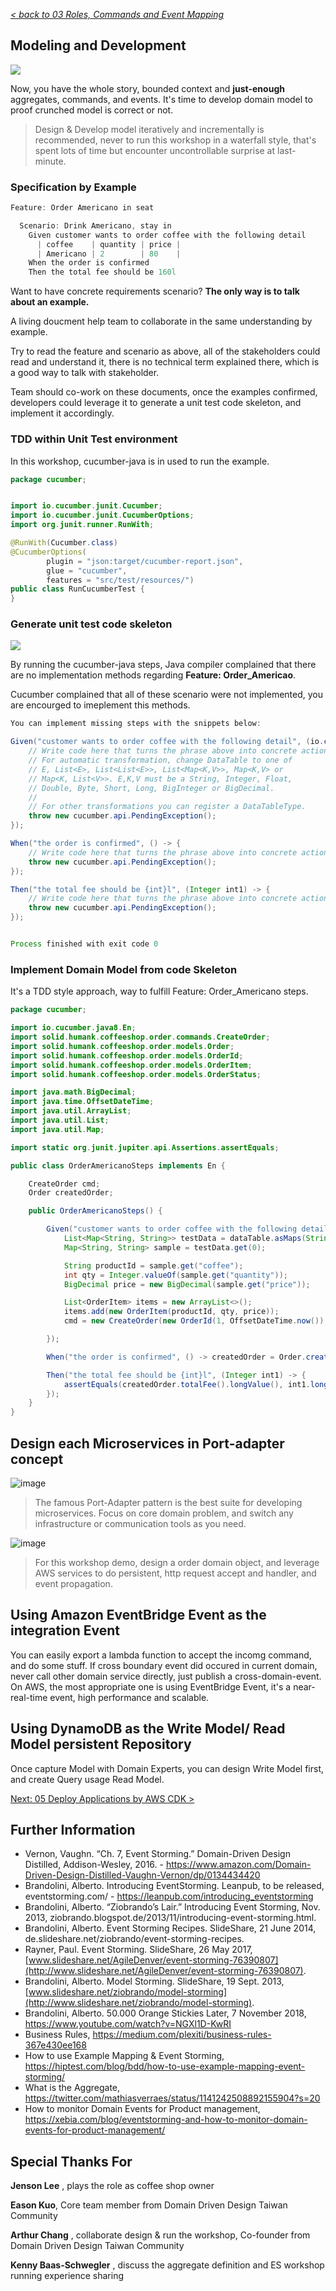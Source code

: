 _[< back to 03 Roles, Commands and Event Mapping](../03-roles-commands-events-mapping/README.md)_

## Modeling and Development

![](../img/coffeeshop-ddd-subdomains.jpg)

Now, you have the whole story, bounded context and **just-enough** aggregates, commands, and events. It's time to develop domain model to proof crunched model is correct or not.

> Design & Develop model iteratively and incrementally is recommended, never to run this workshop in a waterfall style, that's spent lots of time but encounter uncontrollable surprise at last-minute.

### Specification by Example

```java
Feature: Order Americano in seat

  Scenario: Drink Americano, stay in
    Given customer wants to order coffee with the following detail
      | coffee    | quantity | price |
      | Americano | 2        | 80    |
    When the order is confirmed
    Then the total fee should be 160l


```

Want to have concrete requirements scenario? **The only way is to talk about an example.**

A living doucment help team to collaborate in the same understanding by example.

Try to read the feature and scenario as above, all of the stakeholders could read and understand it, there is no technical term explained there, which is a good way to talk with stakeholder.

Team should co-work on these documents, once the examples confirmed, developers could leverage it to generate a unit test code skeleton, and implement it accordingly.



### TDD within Unit Test environment

In this workshop, cucumber-java is in used to run the example.

```java
package cucumber;


import io.cucumber.junit.Cucumber;
import io.cucumber.junit.CucumberOptions;
import org.junit.runner.RunWith;

@RunWith(Cucumber.class)
@CucumberOptions(
        plugin = "json:target/cucumber-report.json",
        glue = "cucumber",
        features = "src/test/resources/")
public class RunCucumberTest {
}

```



### Generate unit test code skeleton

![](../img/run-cucumber-steps.png)



By running the cucumber-java steps, Java compiler complained that there are no implementation methods regarding **Feature: Order_Americao**.

Cucumber complained that all of these scenario were not implemented, you are encourged to imeplement this methods.

```java
You can implement missing steps with the snippets below:

Given("customer wants to order coffee with the following detail", (io.cucumber.datatable.DataTable dataTable) -> {
    // Write code here that turns the phrase above into concrete actions
    // For automatic transformation, change DataTable to one of
    // E, List<E>, List<List<E>>, List<Map<K,V>>, Map<K,V> or
    // Map<K, List<V>>. E,K,V must be a String, Integer, Float,
    // Double, Byte, Short, Long, BigInteger or BigDecimal.
    //
    // For other transformations you can register a DataTableType.
    throw new cucumber.api.PendingException();
});

When("the order is confirmed", () -> {
    // Write code here that turns the phrase above into concrete actions
    throw new cucumber.api.PendingException();
});

Then("the total fee should be {int}l", (Integer int1) -> {
    // Write code here that turns the phrase above into concrete actions
    throw new cucumber.api.PendingException();
});


Process finished with exit code 0

```



### Implement Domain Model from code Skeleton

It's a TDD style approach, way to fulfill Feature: Order_Americano steps.

```java
package cucumber;

import io.cucumber.java8.En;
import solid.humank.coffeeshop.order.commands.CreateOrder;
import solid.humank.coffeeshop.order.models.Order;
import solid.humank.coffeeshop.order.models.OrderId;
import solid.humank.coffeeshop.order.models.OrderItem;
import solid.humank.coffeeshop.order.models.OrderStatus;

import java.math.BigDecimal;
import java.time.OffsetDateTime;
import java.util.ArrayList;
import java.util.List;
import java.util.Map;

import static org.junit.jupiter.api.Assertions.assertEquals;

public class OrderAmericanoSteps implements En {

    CreateOrder cmd;
    Order createdOrder;

    public OrderAmericanoSteps() {

        Given("customer wants to order coffee with the following detail", (io.cucumber.datatable.DataTable dataTable) -> {
            List<Map<String, String>> testData = dataTable.asMaps(String.class, String.class);
            Map<String, String> sample = testData.get(0);

            String productId = sample.get("coffee");
            int qty = Integer.valueOf(sample.get("quantity"));
            BigDecimal price = new BigDecimal(sample.get("price"));

            List<OrderItem> items = new ArrayList<>();
            items.add(new OrderItem(productId, qty, price));
            cmd = new CreateOrder(new OrderId(1, OffsetDateTime.now()), "0", OrderStatus.INITIAL, items);

        });

        When("the order is confirmed", () -> createdOrder = Order.create(cmd));

        Then("the total fee should be {int}l", (Integer int1) -> {
            assertEquals(createdOrder.totalFee().longValue(), int1.longValue());
        });
    }
}


```

## Design each Microservices in Port-adapter concept

![image](../img/implementation.png)

> The famous Port-Adapter pattern is the best suite for developing microservices. Focus on core domain problem, and switch any infrastructure or communication tools as you need.

![image](../img/orderdomain.png)

> For this workshop demo, design a order domain object, and leverage AWS services to do persistent, http request accept and handler, and event propagation.

## Using Amazon EventBridge Event as the integration Event

You can easily export a lambda function to accept the incomg command, and do some stuff.
If cross boundary event did occured in current domain, never call other domain service directly, just publish a cross-domain-event. On AWS, the most appropriate one is using EventBridge Event, it's a near-real-time event, high performance and scalable.

## Using DynamoDB as the Write Model/ Read Model persistent Repository

Once capture Model with Domain Experts, you can design Write Model first, and create Query usage Read Model.

[Next: 05 Deploy Applications by AWS CDK >](docs/05-deploy-applications-by-cdk/README.md)

## Further Information

- Vernon, Vaughn. “Ch. 7, Event Storming.” Domain-Driven Design Distilled, Addison-Wesley, 2016. - https://www.amazon.com/Domain-Driven-Design-Distilled-Vaughn-Vernon/dp/0134434420
- Brandolini, Alberto. Introducing EventStorming. Leanpub, to be released, eventstorming.com/ - https://leanpub.com/introducing_eventstorming
- Brandolini, Alberto. “Ziobrando’s Lair.” Introducing Event Storming, Nov. 2013, ziobrando.blogspot.de/2013/11/introducing-event-storming.html.
- Brandolini, Alberto. Event Storming Recipes. SlideShare, 21 June 2014, de.slideshare.net/ziobrando/event-storming-recipes.
- Rayner, Paul. Event Storming. SlideShare, 26 May 2017, [www.slideshare.net/AgileDenver/event-storming-76390807](http://www.slideshare.net/AgileDenver/event-storming-76390807).
- Brandolini, Alberto. Model Storming. SlideShare, 19 Sept. 2013, [www.slideshare.net/ziobrando/model-storming](http://www.slideshare.net/ziobrando/model-storming).
- Brandolini, Alberto. 50.000 Orange Stickies Later, 7 November 2018, https://www.youtube.com/watch?v=NGXl1D-KwRI
- Business Rules, https://medium.com/plexiti/business-rules-367e430ee168
- How to use Example Mapping & Event Storming, https://hiptest.com/blog/bdd/how-to-use-example-mapping-event-storming/
- What is the Aggregate, https://twitter.com/mathiasverraes/status/1141242508892155904?s=20
- How to monitor Domain Events for Product management, https://xebia.com/blog/eventstorming-and-how-to-monitor-domain-events-for-product-management/



## Special Thanks For

**Jenson Lee** , plays the role as coffee shop owner

**Eason Kuo**, Core team member from Domain Driven Design Taiwan Community

**Arthur Chang** , collaborate design & run the workshop, Co-founder from Domain Driven Design Taiwan Community

**Kenny Baas-Schwegler** , discuss the aggregate definition and ES workshop running experience sharing